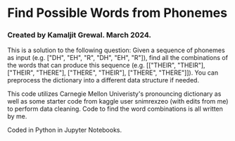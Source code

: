 # Find Possible Words from Phonemes

### Created by Kamaljit Grewal. March 2024.

This is a solution to the following question: Given a sequence of phonemes as input (e.g. ["DH", "EH", "R", "DH", "EH", "R"]), find all the combinations of the words that can produce this sequence (e.g. [["THEIR", "THEIR"], ["THEIR", "THERE"], ["THERE", "THEIR"], ["THERE", "THERE"]]). You can preprocess the dictionary into a different data structure if needed.

This code utilizes Carnegie Mellon Univeristy's pronouncing dictionary as well as some starter code from kaggle user snimrexzeo (with edits from me) to perform data cleaning. Code to find the word combinations is all written by me.

Coded in Python in Jupyter Notebooks.
